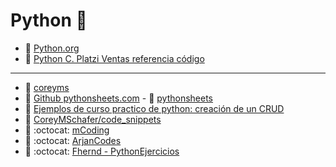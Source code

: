 # Python :snake:

- :link: [Python.org](https://www.python.org/)
- :link: [Python C. Platzi Ventas referencia código](https://github.com/macknilan/Cuaderno/blob/master/Python/C_practico_python__Creacion_de_un_crud/README.md)

---
- :link: [coreyms](http://coreyms.com/)
- :link: [Github pythonsheets.com](https://github.com/crazyguitar/pysheeet) - :link: [pythonsheets](https://www.pythonsheets.com/index.html)
- :link: [Ejemplos de curso practico de python: creación de un CRUD](https://github.com/macknilan/Cuaderno/tree/master/Python/C_practico_python__Creacion_de_un_crud)
- :link: [CoreyMSchafer/code_snippets](https://github.com/CoreyMSchafer/code_snippets)
- :link: :octocat: [mCoding](https://github.com/mCodingLLC/VideosSampleCode)
- :link: :octocat: [ArjanCodes](https://github.com/ArjanCodes)
- :link: :octocat: [Fhernd - PythonEjercicios](https://github.com/Fhernd/PythonEjercicios)


